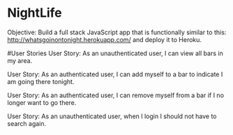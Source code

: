 # NightLife
Objective: Build a full stack JavaScript app that is functionally similar to this: http://whatsgoinontonight.herokuapp.com/ and deploy it to Heroku.

#User Stories
User Story: As an unauthenticated user, I can view all bars in my area.

User Story: As an authenticated user, I can add myself to a bar to indicate I am going there tonight.

User Story: As an authenticated user, I can remove myself from a bar if I no longer want to go there.

User Story: As an unauthenticated user, when I login I should not have to search again.
